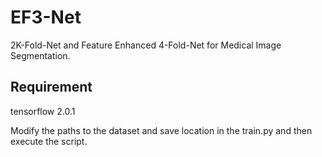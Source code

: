 # EF3-Net

2K-Fold-Net and Feature Enhanced 4-Fold-Net for Medical Image Segmentation.    


## Requirement
tensorflow 2.0.1  

Modify the paths to the dataset and save location in the train.py and then execute the script.
